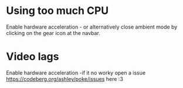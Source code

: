 # Using too much CPU
Enable hardware acceleration - or alternatively close ambient mode by clicking on the gear icon at the navbar.

# Video lags
Enable hardware acceleration -if it no worky open a issue https://codeberg.org/ashley/poke/issues here :3